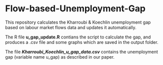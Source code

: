 # Flow-based-Unemployment-Gap
This repository calculates the Kharroubi &amp; Koechlin unemployment gap based on labour market flows data and updates it automatically.

The R file **u_gap_update.R** contians the script to calculate the gap, and produces a .csv file and some graphs which are saved in the output folder.

The file ***Kharroubi_Koechlin_u_gap_data.csv*** contains the unemployment gap (variable name u_gap) as described in our paper.
